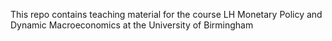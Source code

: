 This repo contains teaching material for the course LH Monetary Policy and Dynamic Macroeconomics at the University of Birmingham
